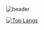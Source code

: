 ![header](https://capsule-render.vercel.app/api?type=venom&height=200&color=7fc7d9&text=Student%20Developer&stroke=7fc7d9)

[![Top Langs](https://github-readme-stats.vercel.app/api/top-langs/?username=choitjddn0311)](https://github.com/anuraghazra/github-readme-stats)
